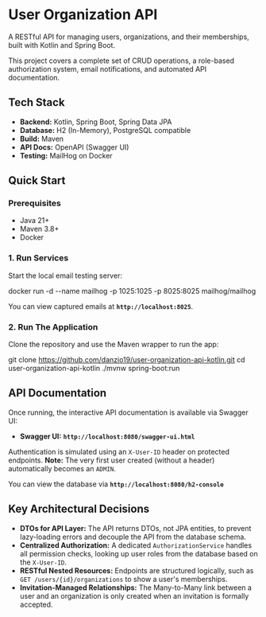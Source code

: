 # User Organization API

A RESTful API for managing users, organizations, and their memberships, built with Kotlin and Spring Boot.

This project covers a complete set of CRUD operations, a role-based authorization system, email notifications, and automated API documentation.

## Tech Stack

-   **Backend:** Kotlin, Spring Boot, Spring Data JPA
-   **Database:** H2 (In-Memory), PostgreSQL compatible
-   **Build:** Maven
-   **API Docs:** OpenAPI (Swagger UI)
-   **Testing:** MailHog on Docker

## Quick Start

### Prerequisites
-   Java 21+
-   Maven 3.8+
-   Docker

### 1. Run Services
Start the local email testing server:

docker run -d --name mailhog -p 1025:1025 -p 8025:8025 mailhog/mailhog

You can view captured emails at **`http://localhost:8025`**.

### 2. Run The Application
Clone the repository and use the Maven wrapper to run the app:

git clone https://github.com/danzio19/user-organization-api-kotlin.git
cd user-organization-api-kotlin
./mvnw spring-boot:run

## API Documentation

Once running, the interactive API documentation is available via Swagger UI:

-   **Swagger UI:** **`http://localhost:8080/swagger-ui.html`**

Authentication is simulated using an `X-User-ID` header on protected endpoints. **Note:** The very first user created (without a header) automatically becomes an `ADMIN`.

You can view the database via **`http://localhost:8080/h2-console`**

## Key Architectural Decisions

-   **DTOs for API Layer:** The API returns DTOs, not JPA entities, to prevent lazy-loading errors and decouple the API from the database schema.
-   **Centralized Authorization:** A dedicated `AuthorizationService` handles all permission checks, looking up user roles from the database based on the `X-User-ID`.
-   **RESTful Nested Resources:** Endpoints are structured logically, such as `GET /users/{id}/organizations` to show a user's memberships.
-   **Invitation-Managed Relationships:** The Many-to-Many link between a user and an organization is only created when an invitation is formally accepted.
